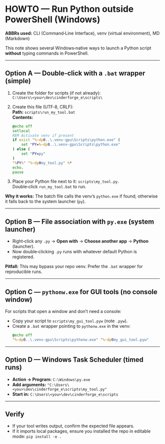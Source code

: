 # HOWTO — Run Python outside PowerShell (Windows)

**ABBRs used:** CLI (Command‑Line Interface), venv (virtual environment), MD (Markdown)

This note shows several Windows‑native ways to launch a Python script **without** typing commands in PowerShell.

---

## Option A — Double‑click with a `.bat` wrapper (simple)

1) Create the folder for scripts (if not already):  
   `C:\Users\<you>\dev\cinderforge_e\scripts\`

2) Create this file (UTF‑8, CRLF):  
   **Path:** `scripts\run_my_tool.bat`  
   **Contents:**
   ```bat
   @echo off
   setlocal
   REM Activate venv if present
   if exist "%~dp0..\.venv-gpu\Scripts\python.exe" (
       set "PY=%~dp0..\.venv-gpu\Scripts\python.exe"
   ) else (
       set "PY=py"
   )
   "%PY%" "%~dp0my_tool.py" %*
   echo.
   pause
   ```

3) Place your Python file next to it: `scripts\my_tool.py`.  
   Double‑click `run_my_tool.bat` to run.

**Why it works:** The batch file calls the venv’s `python.exe` if found; otherwise it falls back to the system launcher (`py`).

---

## Option B — File association with `py.exe` (system launcher)

- Right‑click any `.py` → **Open with** → **Choose another app** → **Python** (launcher).  
- Now double‑clicking `.py` runs with whatever default Python is registered.

**Pitfall:** This may bypass your repo venv. Prefer the `.bat` wrapper for reproducible runs.

---

## Option C — `pythonw.exe` for GUI tools (no console window)

For scripts that open a window and don’t need a console:
- Copy your script to `scripts\my_gui_tool.pyw` (note `.pyw`).
- Create a `.bat` wrapper pointing to `pythonw.exe` in the venv:
  ```bat
  @echo off
  "%~dp0..\.venv-gpu\Scripts\pythonw.exe" "%~dp0my_gui_tool.pyw"
  ```

---

## Option D — Windows Task Scheduler (timed runs)

- **Action → Program:** `C:\Windows\py.exe`  
- **Add arguments:** `"C:\Users\<you>\dev\cinderforge_e\scripts\my_tool.py"`  
- **Start in:** `C:\Users\<you>\dev\cinderforge_e\scripts`

---

## Verify
- If your tool writes output, confirm the expected file appears.  
- If it imports local packages, ensure you installed the repo in editable mode: `pip install -e .`